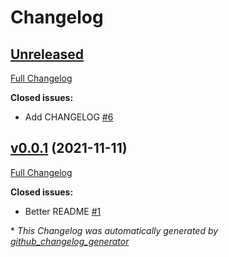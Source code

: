# Changelog

## [Unreleased](https://github.com/peptoneinc/ADOPT/tree/HEAD)

[Full Changelog](https://github.com/peptoneinc/ADOPT/compare/v0.0.1...HEAD)

**Closed issues:**

- Add CHANGELOG [\#6](https://github.com/PeptoneInc/ADOPT/issues/6)

## [v0.0.1](https://github.com/peptoneinc/ADOPT/tree/v0.0.1) (2021-11-11)

[Full Changelog](https://github.com/peptoneinc/ADOPT/compare/a1bb9c7ed570348da5f39b1fd7ed6df6608236ab...v0.0.1)

**Closed issues:**

- Better README [\#1](https://github.com/PeptoneInc/ADOPT/issues/1)



\* *This Changelog was automatically generated by [github_changelog_generator](https://github.com/github-changelog-generator/github-changelog-generator)*
